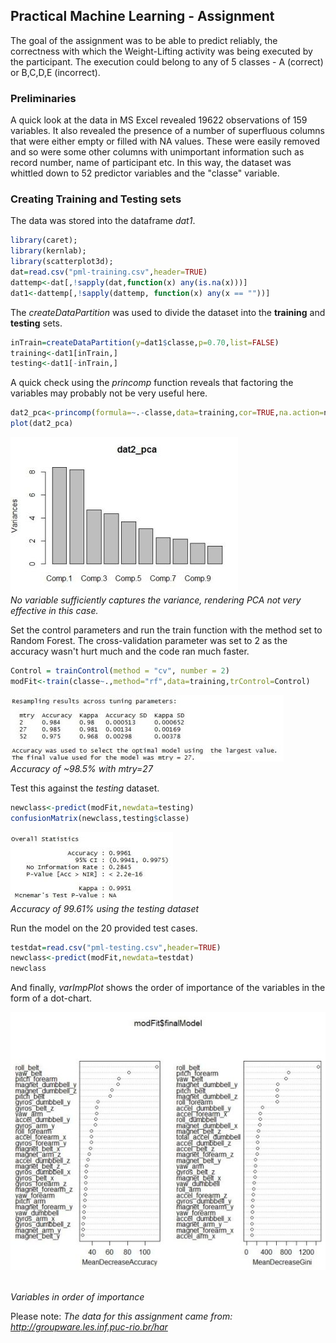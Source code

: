 

## Practical Machine Learning - Assignment

The goal of the assignment was to be able to predict reliably, the correctness with which the Weight-Lifting activity was being executed by the participant. The execution could belong to any of 5 classes - A (correct) or B,C,D,E (incorrect). 

### Preliminaries

A quick look at the data in MS Excel revealed 19622 observations of 159 variables. It also revealed the presence of a number of superfluous columns that were either empty or filled with NA values. These were easily removed and so were some other columns with unimportant information such as record number, name of participant etc. In this way, the dataset was whittled down to 52 predictor variables and the "classe" variable. 

### Creating Training and Testing sets

The data was stored into the dataframe *dat1*. 


```r
library(caret);
library(kernlab);
library(scatterplot3d);
dat=read.csv("pml-training.csv",header=TRUE)
dattemp<-dat[,!sapply(dat,function(x) any(is.na(x)))]
dat1<-dattemp[,!sapply(dattemp, function(x) any(x == ""))]
```

The *createDataPartition* was used to divide the dataset into the **training** and **testing** sets. 


```r
inTrain=createDataPartition(y=dat1$classe,p=0.70,list=FALSE)
training<-dat1[inTrain,]
testing<-dat1[-inTrain,]
```

A quick check using the *princomp* function reveals that factoring the variables may probably not be very useful here. 


```r
dat2_pca<-princomp(formula=~.-classe,data=training,cor=TRUE,na.action=na.exclude)
plot(dat2_pca)
```
![Alt text](screenshots/dat2pca.JPG)
<br>*No variable sufficiently captures the variance, rendering PCA not very effective in this case.*

Set the control parameters and run the train function with the method set to Random Forest. The cross-validation parameter was set to 2 as the accuracy wasn't hurt much and the code ran much faster.  


```r
Control = trainControl(method = "cv", number = 2)
modFit<-train(classe~.,method="rf",data=training,trControl=Control)
```


![Alt text](screenshots/accuracy.JPG)
<br>*Accuracy of ~98.5% with mtry=27*

Test this against the *testing* dataset. 


```r
newclass<-predict(modFit,newdata=testing)
confusionMatrix(newclass,testing$classe)
```

![Alt text](screenshots/testing.JPG)
<br>*Accuracy of 99.61% using the testing dataset*

Run the model on the 20 provided test cases. 


```r
testdat=read.csv("pml-testing.csv",header=TRUE)
newclass<-predict(modFit,newdata=testdat)
newclass
```

And finally, *varImpPlot* shows the order of importance of the variables in the form of a dot-chart. 

![Alt text](screenshots/varimpplot.JPG)

<br>*Variables in order of importance*

Please note: *The data for this assignment came from:  http://groupware.les.inf.puc-rio.br/har* 
